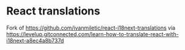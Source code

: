# React translations

Fork of https://github.com/ivanmiletic/react-i18next-translations via https://levelup.gitconnected.com/learn-how-to-translate-react-with-i18next-a8ec4a8b737d
